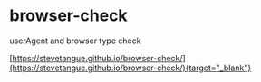 # browser-check

userAgent and browser type check


[https://stevetangue.github.io/browser-check/](https://stevetangue.github.io/browser-check/){target="_blank"}
